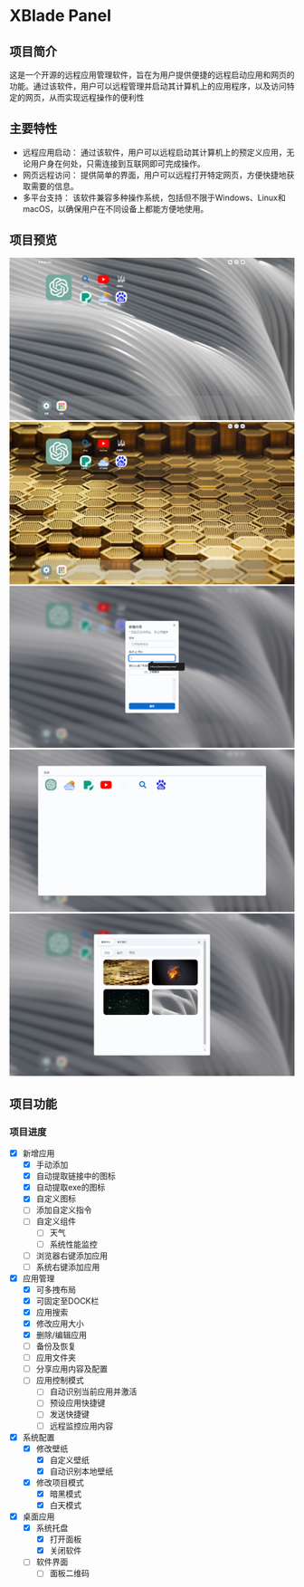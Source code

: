 # XBlade Panel
## 项目简介
这是一个开源的远程应用管理软件，旨在为用户提供便捷的远程启动应用和网页的功能。通过该软件，用户可以远程管理并启动其计算机上的应用程序，以及访问特定的网页，从而实现远程操作的便利性

## 主要特性
* 远程应用启动： 通过该软件，用户可以远程启动其计算机上的预定义应用，无论用户身在何处，只需连接到互联网即可完成操作。
* 网页远程访问： 提供简单的界面，用户可以远程打开特定网页，方便快捷地获取需要的信息。
* 多平台支持： 该软件兼容多种操作系统，包括但不限于Windows、Linux和macOS，以确保用户在不同设备上都能方便地使用。
## 项目预览
![Image text](https://raw.githubusercontent.com/bladexmm/XBlade-panel/main/static/imgs/1.png)
![Image text](https://raw.githubusercontent.com/bladexmm/XBlade-panel/main/static/imgs/2.png)
![Image text](https://raw.githubusercontent.com/bladexmm/XBlade-panel/main/static/imgs/3.png)
![Image text](https://raw.githubusercontent.com/bladexmm/XBlade-panel/main/static/imgs/4.png)
![Image text](https://raw.githubusercontent.com/bladexmm/XBlade-panel/main/static/imgs/5.png)


## 项目功能

### 项目进度
- [x] 新增应用
  - [x] 手动添加
  - [x] 自动提取链接中的图标
  - [x] 自动提取exe的图标
  - [x] 自定义图标
  - [ ] 添加自定义指令
  - [ ] 自定义组件
    - [ ] 天气
    - [ ] 系统性能监控
  - [ ] 浏览器右键添加应用
  - [ ] 系统右键添加应用 
- [x] 应用管理
  - [x] 可多拽布局
  - [x] 可固定至DOCK栏
  - [x] 应用搜索
  - [x] 修改应用大小
  - [x] 删除/编辑应用
  - [ ] 备份及恢复
  - [ ] 应用文件夹
  - [ ] 分享应用内容及配置
  - [ ] 应用控制模式
    - [ ] 自动识别当前应用并激活
    - [ ] 预设应用快捷键
    - [ ] 发送快捷键
    - [ ] 远程监控应用内容

- [x] 系统配置
  - [x] 修改壁纸
    - [x] 自定义壁纸
    - [x] 自动识别本地壁纸 
  - [x] 修改项目模式
    - [x] 暗黑模式
    - [x] 白天模式 
- [x] 桌面应用
  - [x] 系统托盘
    - [x] 打开面板
    - [x] 关闭软件
  - [ ] 软件界面
    - [ ] 面板二维码